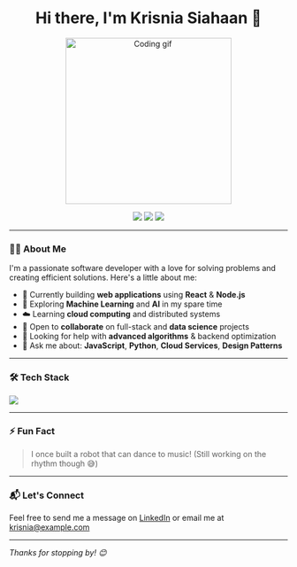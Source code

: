 <h1 align="center">Hi there, I'm Krisnia Siahaan 👋</h1>

<p align="center">
  <img src="https://media.giphy.com/media/qgQUggAC3Pfv687qPC/giphy.gif" width="300" alt="Coding gif">
</p>

<p align="center">
  <a href="mailto:krisniacalysta@gmail.com"><img src="https://img.shields.io/badge/email-krisniacalysta@gmail.com-blue?style=flat&logo=gmail"></a>
  <a href="https://www.linkedin.com/in/krisniacalysta"><img src="https://img.shields.io/badge/LinkedIn-Follow-blue?style=flat&logo=linkedin"></a>
  <a href="https://www.instagram.com/krisniacaly_/"><img src="https://img.shields.io/badge/Instagram-@krisniacaly__-pink?style=flat&logo=instagram"></a>
</p>

---

### 👨‍💻 About Me
I'm a passionate software developer with a love for solving problems and creating efficient solutions. Here's a little about me:

- 🚀 Currently building **web applications** using **React** & **Node.js**
- 🤖 Exploring **Machine Learning** and **AI** in my spare time
- ☁️ Learning **cloud computing** and distributed systems
- 🤝 Open to **collaborate** on full-stack and **data science** projects
- 🧠 Looking for help with **advanced algorithms** & backend optimization
- 💬 Ask me about: **JavaScript**, **Python**, **Cloud Services**, **Design Patterns**

---

### 🛠️ Tech Stack
<p align="left">
  <img src="https://skillicons.dev/icons?i=js,ts,react,nodejs,python,java,html,css,mongodb,firebase,aws,git,github,vscode" />
</p>

---

### ⚡ Fun Fact
> I once built a robot that can dance to music! (Still working on the rhythm though 😅)

---

### 📬 Let's Connect
Feel free to send me a message on [LinkedIn](https://www.linkedin.com/in/krisniacalysta) or email me at [krisnia@example.com](mailto:krisnia@example.com)

---

_Thanks for stopping by! 😊_
